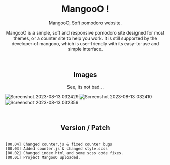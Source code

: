 <h1 align="center">MangooO !</h1>
<p align="center">MangooO, Soft pomodoro website.</p>
<p align="center">MangooO is a simple, soft and responsive pomodoro site designed for most themes, or a counter site to help you work. It is still supported by the developer of mangooo, which is user-friendly with its easy-to-use and simple interface.</p>

<br>

<h2 align="center">Images</h2>
<p align="center">See, its not bad...</p>

![Screenshot 2023-08-13 032429](https://github.com/hacimertgokhan/MangooO/assets/64479768/01bf1b51-d01c-40e9-b5d9-ea7b36dbc116)
![Screenshot 2023-08-13 032410](https://github.com/hacimertgokhan/MangooO/assets/64479768/2704904b-ffb1-44c2-bded-732ccb435bee)
![Screenshot 2023-08-13 032356](https://github.com/hacimertgokhan/MangooO/assets/64479768/798da8d0-61a3-4d3c-9ebc-d49e6541ae4a)

<br>

<h2 align="center">Version / Patch</h2>

```` 

[00.04] Changed counter.js & fixed counter bugs
[00.03] Added counter.js & changed style.scss
[00.02] Changed index.html and some scss code fixes.
[00.01] Project MangooO uploaded.

````
